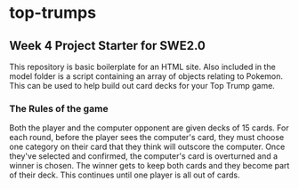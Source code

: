 # top-trumps
## Week 4 Project Starter for SWE2.0

This repository is basic boilerplate for an HTML site.  Also included in the model folder is a script containing an array of objects relating to Pokemon.  This can be used to help build out card decks for your Top Trump game.


### The Rules of the game

Both the player and the computer opponent are given decks of 15 cards.  For each round, before the player sees the computer's card, they must choose one category on their card that they think will outscore the computer.  Once they've selected and confirmed, the computer's card is overturned and a winner is chosen.  The winner gets to keep both cards and they become part of their deck.  This continues until one player is all out of cards.